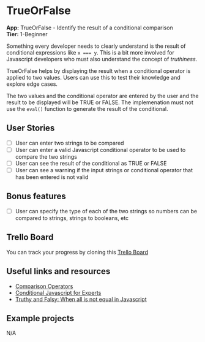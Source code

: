 # TrueOrFalse

**App:** TrueOrFalse - Identify the result of a conditional comparison<br>
**Tier:** 1-Beginner

Something every developer needs to clearly understand is the result of
conditional expressions like `x === y`. This is a bit more involved for
Javascript developers who must also understand the concept of _truthiness_.

TrueOrFalse helps by displaying the result when a conditional operator is
applied to two values. Users can use this to test their knowledge and
explore edge cases.

The two values and the conditional operator are entered by the user and the
result to be displayed will be TRUE or FALSE. The implemenation must not use
the `eval()` function to generate the result of the conditional.

## User Stories

-   [ ] User can enter two strings to be compared
-   [ ] User can enter a valid Javascript conditional operator to be used to compare the two strings
-   [ ] User can see the result of the conditional as TRUE or FALSE
-   [ ] User can see a warning if the input strings or conditional operator that has been entered is not valid

## Bonus features

-   [ ] User can specify the type of each of the two strings so numbers can be compared to strings, strings to booleans, etc

## Trello Board

You can track your progress by cloning this [Trello Board](https://trello.com/b/opv2KRXy/true-or-false)

## Useful links and resources

-   [Comparison Operators](https://developer.mozilla.org/en-US/docs/Web/JavaScript/Reference/Operators/Comparison_Operators)
-   [Conditional Javascript for Experts](https://hackernoon.com/conditional-javascript-for-experts-d2aa456ef67c)
-   [Truthy and Falsy: When all is not equal in Javascript](https://www.sitepoint.com/javascript-truthy-falsy/)

## Example projects

N/A

